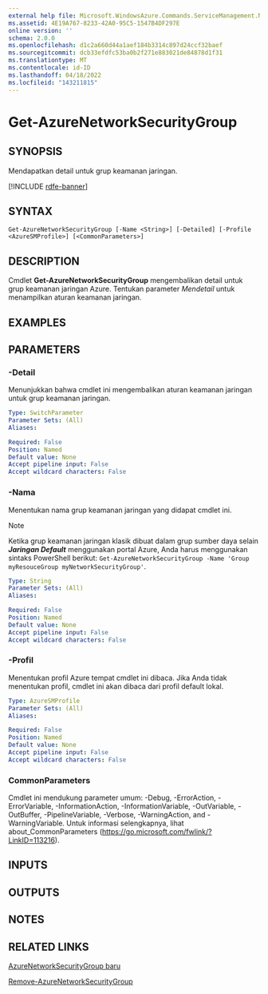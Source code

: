 ```yaml
---
external help file: Microsoft.WindowsAzure.Commands.ServiceManagement.Network.dll-Help.xml
ms.assetid: 4E19A767-8233-42A0-95C5-1547B4DF297E
online version: ''
schema: 2.0.0
ms.openlocfilehash: d1c2a660d44a1aef184b3314c897d24ccf32baef
ms.sourcegitcommit: dcb33efdfc53ba0b2f271e883021de84878d1f31
ms.translationtype: MT
ms.contentlocale: id-ID
ms.lasthandoff: 04/18/2022
ms.locfileid: "143211815"
---
```

# Get-AzureNetworkSecurityGroup

## SYNOPSIS
Mendapatkan detail untuk grup keamanan jaringan.

[!INCLUDE [rdfe-banner](../../includes/rdfe-banner.md)]

## SYNTAX

```
Get-AzureNetworkSecurityGroup [-Name <String>] [-Detailed] [-Profile <AzureSMProfile>] [<CommonParameters>]
```

## DESCRIPTION
Cmdlet **Get-AzureNetworkSecurityGroup** mengembalikan detail untuk grup keamanan jaringan Azure.
Tentukan parameter *Mendetail* untuk menampilkan aturan keamanan jaringan.

## EXAMPLES

## PARAMETERS

### -Detail
Menunjukkan bahwa cmdlet ini mengembalikan aturan keamanan jaringan untuk grup keamanan jaringan.

```yaml
Type: SwitchParameter
Parameter Sets: (All)
Aliases:

Required: False
Position: Named
Default value: None
Accept pipeline input: False
Accept wildcard characters: False
```

### -Nama
Menentukan nama grup keamanan jaringan yang didapat cmdlet ini.

> [!NOTE]
> Ketika grup keamanan jaringan klasik dibuat dalam grup sumber daya selain ***Jaringan Default*** menggunakan portal Azure, Anda harus menggunakan sintaks PowerShell berikut: `Get-AzureNetworkSecurityGroup -Name 'Group myResouceGroup myNetworkSecurityGroup'`.

```yaml
Type: String
Parameter Sets: (All)
Aliases:

Required: False
Position: Named
Default value: None
Accept pipeline input: False
Accept wildcard characters: False
```

### -Profil
Menentukan profil Azure tempat cmdlet ini dibaca.
Jika Anda tidak menentukan profil, cmdlet ini akan dibaca dari profil default lokal.

```yaml
Type: AzureSMProfile
Parameter Sets: (All)
Aliases:

Required: False
Position: Named
Default value: None
Accept pipeline input: False
Accept wildcard characters: False
```

### CommonParameters
Cmdlet ini mendukung parameter umum: -Debug, -ErrorAction, -ErrorVariable, -InformationAction, -InformationVariable, -OutVariable, -OutBuffer, -PipelineVariable, -Verbose, -WarningAction, and -WarningVariable. Untuk informasi selengkapnya, lihat about_CommonParameters (https://go.microsoft.com/fwlink/?LinkID=113216).

## INPUTS

## OUTPUTS

## NOTES

## RELATED LINKS

[AzureNetworkSecurityGroup baru](./New-AzureNetworkSecurityGroup.md)

[Remove-AzureNetworkSecurityGroup](./Remove-AzureNetworkSecurityGroup.md)

